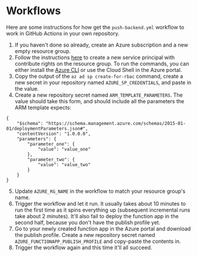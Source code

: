 # Workflows

Here are some instructions for how get the `push-backend.yml` workflow to work in GitHub Actions in your own repository.

1. If you haven't done so already, create an Azure subscription and a new empty resource group.
2. Follow the instructions [here](https://docs.microsoft.com/en-us/azure/azure-resource-manager/templates/deploy-github-actions#configure-deployment-credentials) to create a new service principal with contribute rights on the resource group. To run the commands, you can either install the [Azure CLI](https://docs.microsoft.com/en-us/cli/azure/install-azure-cli?view=azure-cli-latest) or use the Cloud Shell in the Azure portal.
3. Copy the output of the `az ad sp create-for-rbac` command, create a new secret in your repository named `AZURE_SP_CREDENTIALS`, and paste in the value.
4. Create a new repository secret named `ARM_TEMPLATE_PARAMETERS`. The value should take this form, and should include all the parameters the ARM template expects:

```
{
    "$schema": "https://schema.management.azure.com/schemas/2015-01-01/deploymentParameters.json#",
    "contentVersion": "1.0.0.0",
    "parameters": {
        "parameter_one": {
            "value": "value_one"
        },
        "parameter_two": {
            "value": "value_two"
        }
    }
}
```

5. Update `AZURE_RG_NAME` in the workflow to match your resource group's name.
6. Trigger the workflow and let it run. It usually takes about 10 minutes to run the first time as it spins everything up (subsequent incremental runs take about 2 minutes). It'll also fail to deploy the function app in the second half, because you don't have the publish profile yet.
7. Go to your newly created function app in the Azure portal and download the publish profile. Create a new repository secret named `AZURE_FUNCTIONAPP_PUBLISH_PROFILE` and copy-paste the contents in.
8. Trigger the workflow again and this time it'll all succeed.
